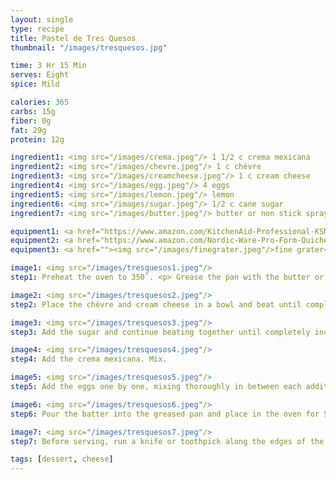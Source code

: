 ```yaml
---
layout: single
type: recipe
title: Pastel de Tres Quesos
thumbnail: "/images/tresquesos.jpg"

time: 3 Hr 15 Min
serves: Eight
spice: Mild

calories: 365
carbs: 15g
fiber: 0g
fat: 29g
protein: 12g

ingredient1: <img src="/images/crema.jpeg"/> 1 1/2 c crema mexicana
ingredient2: <img src="/images/chevre.jpeg"/> 1 c chèvre
ingredient3: <img src="/images/creamcheese.jpeg"/> 1 c cream cheese
ingredient4: <img src="/images/egg.jpeg"/> 4 eggs
ingredient5: <img src="/images/lemon.jpeg"/> lemon
ingredient6: <img src="/images/sugar.jpeg"/> 1/2 c cane sugar
ingredient7: <img src="/images/butter.jpeg"/> butter or non stick spray for greasing pan

equipment1: <a href="https://www.amazon.com/KitchenAid-Professional-KSM6573CER-Stand-Empire/dp/B009LSIVCG/ref=as_li_ss_tl?ie=UTF8&qid=1486013886&sr=8-1&keywords=kitchen+aid+stand+mixer+pro&th=1&linkCode=ll1&tag=cilalime09-20&linkId=280bf0ecc0dbb90f4051435c215f8943"> <img src="/images/mixer.jpeg"/> mixer </a>
equipment2: <a href="https://www.amazon.com/Nordic-Ware-Pro-Form-Quiche-Interior/dp/B00004RFPV/ref=as_li_ss_tl?ie=UTF8&qid=1486013820&sr=8-4&keywords=tart+pan+removable+bottom&linkCode=ll1&tag=cilalime09-20&linkId=ebb0150d92e4e1ae0ea8e44eeb0cb4d6"> <img src="/images/tartpan.jpeg"/> baking dish with removable bottom </a>
equipment3: <a href=""><img src="/images/finegrater.jpeg"/>fine grater</a>

image1: <img src="/images/tresquesos1.jpeg"/>
step1: Preheat the oven to 350˚. <p> Grease the pan with the butter or non stick spray.

image2: <img src="/images/tresquesos2.jpeg"/>
step2: Place the chèvre and cream cheese in a bowl and beat until completely smooth. 

image3: <img src="/images/tresquesos3.jpeg"/>
step3: Add the sugar and continue beating together until completely incorporated and uniform.

image4: <img src="/images/tresquesos4.jpeg"/>
step4: Add the crema mexicana. Mix.

image5: <img src="/images/tresquesos5.jpeg"/>
step5: Add the eggs one by one, mixing thoroughly in between each addition and scraping the sides of the bowl.

image6: <img src="/images/tresquesos6.jpeg"/>
step6: Pour the batter into the greased pan and place in the oven for 5 minutes, and reduce the heat to 250˚. Bake the cake for an additional 60 minutes at the lower temperature. <p> Once the cake has finished baking, transfer the cake to a fridge to chill for at least 2 hours. </p>

image7: <img src="/images/tresquesos7.jpeg"/>
step7: Before serving, run a knife or toothpick along the edges of the pan to release the cake. Place the pan on an inverted bowl and carefully wiggle the edge of the pan from the removable bottom. Top with fresh berries and serve.

tags: [dessert, cheese]
---
```

